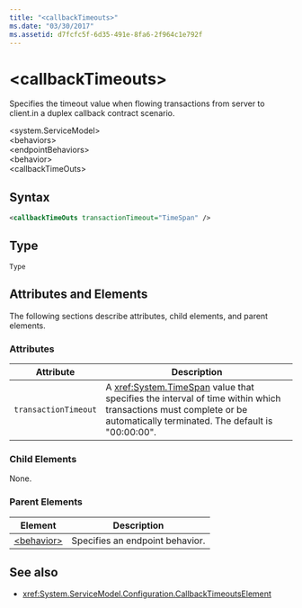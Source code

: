 ```yaml
---
title: "<callbackTimeouts>"
ms.date: "03/30/2017"
ms.assetid: d7fcfc5f-6d35-491e-8fa6-2f964c1e792f
---
```

# \<callbackTimeouts>
Specifies the timeout value when flowing transactions from server to client.in a duplex callback contract scenario.  
  
 \<system.ServiceModel>  
\<behaviors>  
\<endpointBehaviors>  
\<behavior>  
\<callbackTimeOuts>  
  
## Syntax  
  
```xml  
<callbackTimeOuts transactionTimeout="TimeSpan" />
```  
  
## Type  
 `Type`  
  
## Attributes and Elements  
 The following sections describe attributes, child elements, and parent elements.  
  
### Attributes  
  
|Attribute|Description|  
|---------------|-----------------|  
|`transactionTimeout`|A <xref:System.TimeSpan> value that specifies the interval of time within which transactions must complete or be automatically terminated. The default is "00:00:00".|  
  
### Child Elements  
 None.  
  
### Parent Elements  
  
|Element|Description|  
|-------------|-----------------|  
|[\<behavior>](../../../../../docs/framework/configure-apps/file-schema/wcf/behavior-of-endpointbehaviors.md)|Specifies an endpoint behavior.|  
  
## See also
- <xref:System.ServiceModel.Configuration.CallbackTimeoutsElement>
